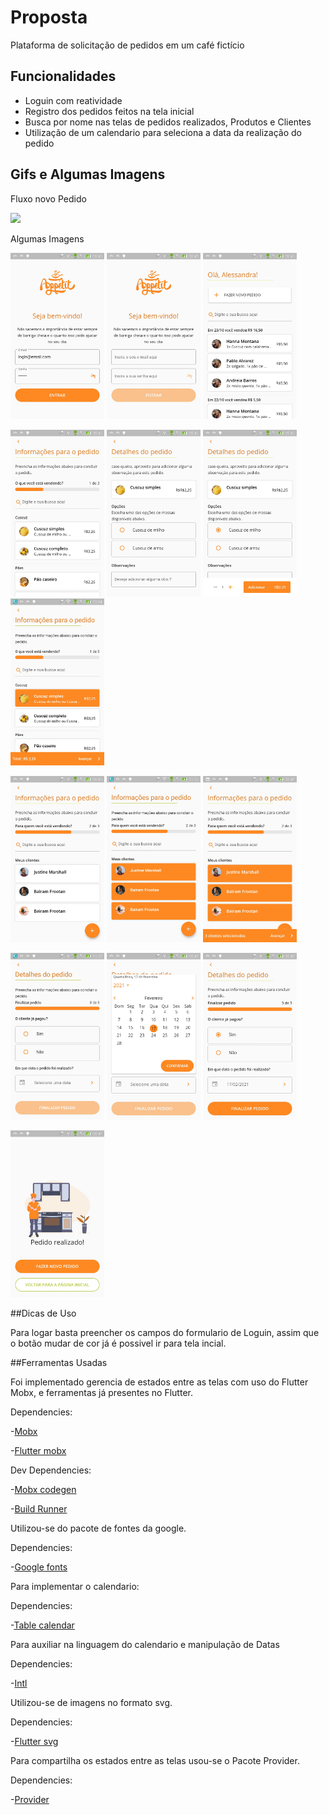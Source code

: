 # Proposta

Plataforma de solicitação de pedidos em um café fictício

## Funcionalidades

- Loguin com reatividade 
- Registro dos pedidos feitos na tela inicial
- Busca por nome nas telas de pedidos realizados, Produtos e Clientes
- Utilização de um calendario para seleciona a data da realização do pedido

## Gifs e Algumas Imagens

Fluxo novo Pedido

<img src='Readme/appGif.gif' width='150' >

Algumas Imagens

<img src='Readme/images/loguin1.jpeg' width='150' >  <img src='Readme/images/loguin2.jpeg' width='150' > <img src='Readme/images/home.jpeg' width='150' > 

<img src='Readme/images/produto1.jpeg' width='150' >  <img src='Readme/images/produto2.jpeg' width='150' > <img src='Readme/images/produto3.jpeg' width='150' > <img src='Readme/images/produto5.jpeg' width='150' >

<img src='Readme/images/cliente.jpeg' width='150' >  <img src='Readme/images/client2.jpeg' width='150' > <img src='Readme/images/cliente1.jpeg' width='150' >

<img src='Readme/images/calendario0.jpeg' width='150' > <img src='Readme/images/calendario.jpeg' width='150' >  <img src='Readme/images/calendario2.jpeg' width='150' > 

<img src='Readme/images/pedidoFinal.jpeg' width='150' >




##Dicas de Uso

Para logar basta preencher os campos do formulario de Loguin, assim que o botão mudar de cor já é possivel ir para tela incial.

##Ferramentas Usadas

Foi implementado gerencia de estados entre as telas com uso do  Flutter Mobx, e ferramentas já presentes no Flutter.

Dependencies:

-[Mobx](https://pub.dev/packages/mobx)

-[Flutter mobx](https://pub.dev/packages/flutter_mobx)

Dev Dependencies:

-[Mobx codegen](https://pub.dev/packages/mobx_codegen)

-[Build Runner](https://pub.dev/packages/build_runner)

Utilizou-se do pacote de fontes da google.

Dependencies:

-[Google fonts](https://pub.dev/packages/google_fonts)

Para implementar o calendario:

Dependencies:

-[Table calendar](https://pub.dev/packages/table_calendar)

Para auxiliar na linguagem do calendario e manipulação de Datas

Dependencies:

-[Intl](https://pub.dev/packages/intl)

Utilizou-se de imagens no formato svg.

Dependencies:

-[Flutter svg](https://pub.dev/packages/flutter_svg)

Para compartilha os estados entre as telas usou-se o Pacote Provider.

Dependencies:

-[Provider](https://pub.dev/packages/provider)


